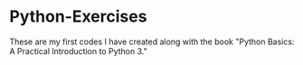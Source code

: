 # Python-Exercises

These are my first codes I have created along with the book "Python Basics: A Practical Introduction to Python 3."

